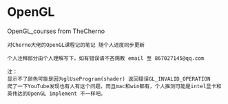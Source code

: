 # OpenGL

OpenGL_courses from TheCherno

	对Cherno大佬的OpenGL课程记的笔记 随个人进度同步更新

	个人注释部分由个人理解写下，如有错误请不吝赐教 email 至 867027145@qq.com

	注：
	显示不了颜色可能是因为glUseProgram(shader) 返回错误GL_INVALID_OPERATION
	爬了一下YouTube发现也有人有这个问题，而且mac和win都有，个人推测可能是intel显卡和英伟达的OpenGL implement 不一样吧。
